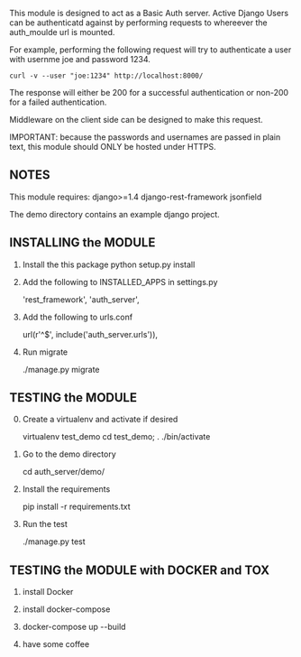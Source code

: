 This module is designed to act as a Basic Auth server.
Active Django Users can be authenticatd against by
performing requests to whereever the auth_moulde url is mounted.

For example, performing the following request will try to authenticate
a user with usernme joe and password 1234.

    curl -v --user "joe:1234" http://localhost:8000/

The response will either be 200 for a successful authentication
or non-200 for a failed authentication.

Middleware on the client side can be designed to make this request.

IMPORTANT: because the passwords and usernames are passed in plain
text, this module should ONLY be hosted under HTTPS.

## NOTES ##

  This module requires:
    django>=1.4
    django-rest-framework
    jsonfield

  The demo directory contains an example django project.

## INSTALLING the MODULE ##

1) Install the this package
    python setup.py install

2) Add the following to INSTALLED_APPS in settings.py

    'rest_framework',
    'auth_server',

3) Add the following to urls.conf

    url(r'^$', include('auth_server.urls')),

4) Run migrate

    ./manage.py migrate


## TESTING the MODULE ##

0) Create a virtualenv and activate if desired

    virtualenv test_demo
    cd test_demo; . ./bin/activate

1) Go to the demo directory

    cd auth_server/demo/

2) Install the requirements

    pip install -r requirements.txt

3) Run the test

    ./manage.py test


## TESTING the MODULE with DOCKER and TOX ##

1) install Docker

2) install docker-compose

3) docker-compose up --build

4) have some coffee
